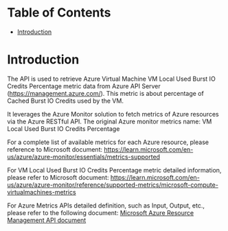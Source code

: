 # Table of Contents
- [Introduction](#introduction)


# Introduction <a name="introduction"></a>
The API is used to retrieve Azure Virtual Machine VM Local Used Burst IO Credits Percentage metric data from Azure API Server (https://management.azure.com/). This metric is about percentage of Cached Burst IO Credits used by the VM.



It leverages the Azure Monitor solution to fetch metrics of Azure resources via the Azure RESTful API. The original Azure monitor metrics name: VM Local Used Burst IO Credits Percentage



For a complete list of available metrics for each Azure resource, please reference to Microsoft document: https://learn.microsoft.com/en-us/azure/azure-monitor/essentials/metrics-supported 

For VM Local Used Burst IO Credits Percentage metric detailed information, please refer to Microsoft document: https://learn.microsoft.com/en-us/azure/azure-monitor/reference/supported-metrics/microsoft-compute-virtualmachines-metrics

For Azure Metrics APIs detailed definition, such as Input, Output, etc., please refer to the following document:
[Microsoft Azure Resource Management API document](https://learn.microsoft.com/en-us/rest/api/monitor/metrics/list?view=rest-monitor-2023-10-01&tabs=HTTP)
